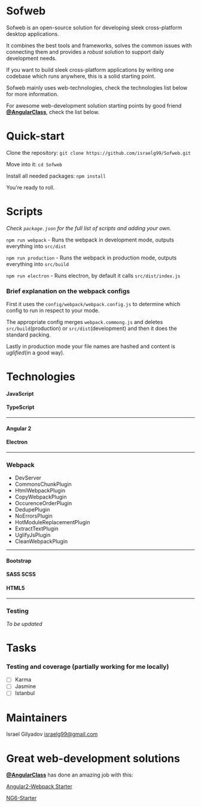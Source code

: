 Sofweb
===============
Sofweb is an open-source solution for developing sleek cross-platform desktop applications.

It combines the best tools and frameworks, solves the common issues with connecting them and provides a *robust* solution to support daily development needs.

If you want to build sleek cross-platform applications by writing one codebase which runs anywhere, this is a solid starting point.

Sofweb mainly uses web-technologies, check the technologies list below for more information.

For awesome web-development solution starting points by good friend [**@AngularClass**](https://github.com/AngularClass), check the list below.

Quick-start
=============
Clone the repository: `git clone https://github.com/israelg99/Sofweb.git`

Move into it: `cd Sofweb`

Install all needed packages: `npm install`

You're ready to roll.

Scripts
=========
*Check `package.json` for the full list of scripts and adding your own.*

`npm run webpack` - Runs the webpack in development mode, outputs everything into `src/dist`

`npm run production` - Runs the webpack in production mode, outputs everything into `src/build`

`npm run electron` - Runs electron, by default it calls `src/dist/index.js`

### Brief explanation on the webpack configs

First it uses the `config/webpack/webpack.config.js` to determine which config to run in respect to your mode.

The appropriate config merges `webpack.commong.js` and deletes `src/build`(production) or `src/dist`(development) and then it does the standard packing.

Lastly in production mode your file names are hashed and content is *uglified*(in a good way).


Technologies
===============

#### JavaScript

#### TypeScript

------------

#### Angular 2

#### Electron

------------

### Webpack
- DevServer
- CommonsChunkPlugin
- HtmlWebpackPlugin
- CopyWebpackPlugin
- OccurenceOrderPlugin
- DedupePlugin
- NoErrorsPlugin
- HotModuleReplacementPlugin
- ExtractTextPlugin
- UglifyJsPlugin
- CleanWebpackPlugin

------------

#### Bootstrap

#### SASS SCSS

#### HTML5

------------

### Testing
*To be updated*

Tasks
=======
### Testing and coverage (partially working for me locally)
- [ ] Karma
- [ ] Jasmine
- [ ] Istanbul

Maintainers
===============
Israel Gilyadov <israelg99@gmail.com>

Great web-development solutions 
====================================
[**@AngularClass**](https://github.com/AngularClass) has done an amazing job with this:

[Angular2-Webpack Starter](https://github.com/AngularClass/angular2-webpack-starter)

[NG6-Starter](https://github.com/AngularClass/NG6-starter)